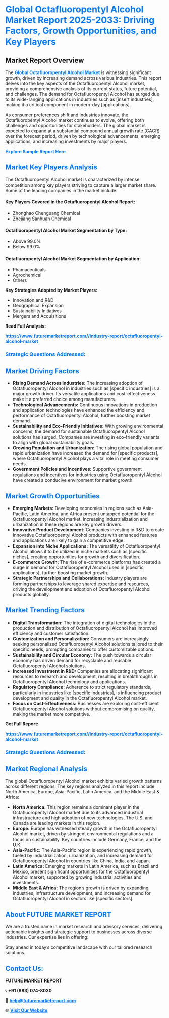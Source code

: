 <h1 style="color: #007BFF;">Global Octafluoropentyl Alcohol Market Report 2025-2033: Driving Factors, Growth Opportunities, and Key Players</h1>

<section id="overview">
<h2>Market Report Overview</h2>
<p>The <a href="https://www.futuremarketreport.com//industry-report/octafluoropentyl-alcohol-market" style="color: #007BFF; text-decoration: none;"><strong>Global Octafluoropentyl Alcohol Market</strong></a> is witnessing significant growth, driven by increasing demand across various industries. This report delves into the key aspects of the Octafluoropentyl Alcohol market, providing a comprehensive analysis of its current status, future potential, and challenges. The demand for Octafluoropentyl Alcohol has surged due to its wide-ranging applications in industries such as [insert industries], making it a critical component in modern-day [applications].</p>
<p>As consumer preferences shift and industries innovate, the Octafluoropentyl Alcohol market continues to evolve, offering both challenges and opportunities for stakeholders. The global market is expected to expand at a substantial compound annual growth rate (CAGR) over the forecast period, driven by technological advancements, emerging applications, and increasing investments by major players.</p>
</section>

<section id="overview">
<p><a href="https://www.futuremarketreport.com//request-sample/reportId=46943" style="color: #007BFF; text-decoration: none;"><strong>Explore Sample Report Here</strong></a></p>
</section>

<section id="key-players">
<h2 style="color: #007BFF;">Market Key Players Analysis</h2>
<p>The Octafluoropentyl Alcohol market is characterized by intense competition among key players striving to capture a larger market share. Some of the leading companies in the market include:</p>
<h4>Key Players Covered in the Octafluoropentyl Alcohol Report:</h4>
<ul><li>Zhonghao Chenguang Chemical</li><li>Zhejiang Sanhuan Chemical</li></ul>
<h4>Octafluoropentyl Alcohol Market Segmentation by Type:</h4>
<ul><li>Above 99.0%</li><li>Below 99.0%</li></ul>

<h4>Octafluoropentyl Alcohol Market Segmentation by Application:</h4>
<ul><li>Phamaceuticals</li><li>Agrochemical</li><li>Others</li></ul>
<p><strong>Key Strategies Adopted by Market Players:</strong></p>
<ul>
<li>Innovation and R&D</li>
<li>Geographical Expansion</li>
<li>Sustainability Initiatives</li>
<li>Mergers and Acquisitions</li>
</ul>
</section>

<section>
<p><strong>Read Full Analysis: </strong></p><a href="https://www.futuremarketreport.com//industry-report/octafluoropentyl-alcohol-market" style="color: #007BFF; text-decoration: none;"><strong>https://www.futuremarketreport.com//industry-report/octafluoropentyl-alcohol-market</strong></a>
<h3 style="color: #007BFF;">Strategic Questions Addressed:</h3>
</section>

<section id="driving-factors">
<h2 style="color: #007BFF;">Market Driving Factors</h2>
<ul>
<li><strong>Rising Demand Across Industries:</strong> The increasing adoption of Octafluoropentyl Alcohol in industries such as [specific industries] is a major growth driver. Its versatile applications and cost-effectiveness make it a preferred choice among manufacturers.</li>
<li><strong>Technological Advancements:</strong> Continuous innovations in production and application technologies have enhanced the efficiency and performance of Octafluoropentyl Alcohol, further boosting market demand.</li>
<li><strong>Sustainability and Eco-Friendly Initiatives:</strong> With growing environmental concerns, the demand for sustainable Octafluoropentyl Alcohol solutions has surged. Companies are investing in eco-friendly variants to align with global sustainability goals.</li>
<li><strong>Growing Population and Urbanization:</strong> The rising global population and rapid urbanization have increased the demand for [specific products], where Octafluoropentyl Alcohol plays a vital role in meeting consumer needs.</li>
<li><strong>Government Policies and Incentives:</strong> Supportive government regulations and incentives for industries using Octafluoropentyl Alcohol have created a conducive environment for market growth.</li>
</ul>
</section>

<section id="growth-opportunities">
<h2 style="color: #007BFF;">Market Growth Opportunities</h2>
<ul>
<li><strong>Emerging Markets:</strong> Developing economies in regions such as Asia-Pacific, Latin America, and Africa present untapped potential for the Octafluoropentyl Alcohol market. Increasing industrialization and urbanization in these regions are key growth drivers.</li>
<li><strong>Innovative Product Development:</strong> Companies investing in R&D to create innovative Octafluoropentyl Alcohol products with enhanced features and applications are likely to gain a competitive edge.</li>
<li><strong>Expansion into Niche Applications:</strong> The versatility of Octafluoropentyl Alcohol allows it to be utilized in niche markets such as [specific niches], creating opportunities for growth and diversification.</li>
<li><strong>E-commerce Growth:</strong> The rise of e-commerce platforms has created a surge in demand for Octafluoropentyl Alcohol used in [specific applications], further boosting market growth.</li>
<li><strong>Strategic Partnerships and Collaborations:</strong> Industry players are forming partnerships to leverage shared expertise and resources, driving the development and adoption of Octafluoropentyl Alcohol products globally.</li>
</ul>
</section>

<section id="trending-factors">
<h2 style="color: #007BFF;">Market Trending Factors</h2>
<ul>
<li><strong>Digital Transformation:</strong> The integration of digital technologies in the production and distribution of Octafluoropentyl Alcohol has improved efficiency and customer satisfaction.</li>
<li><strong>Customization and Personalization:</strong> Consumers are increasingly seeking personalized Octafluoropentyl Alcohol solutions tailored to their specific needs, prompting companies to offer customizable options.</li>
<li><strong>Sustainability and Circular Economy:</strong> The push towards a circular economy has driven demand for recyclable and reusable Octafluoropentyl Alcohol solutions.</li>
<li><strong>Increased Investment in R&D:</strong> Companies are allocating significant resources to research and development, resulting in breakthroughs in Octafluoropentyl Alcohol technology and applications.</li>
<li><strong>Regulatory Compliance:</strong> Adherence to strict regulatory standards, particularly in industries like [specific industries], is influencing product development and quality in the Octafluoropentyl Alcohol market.</li>
<li><strong>Focus on Cost-Effectiveness:</strong> Businesses are exploring cost-efficient Octafluoropentyl Alcohol solutions without compromising on quality, making the market more competitive.</li>
</ul>
</section>

<section>
<p><strong>Get Full Report: </strong></p><a href="https://www.futuremarketreport.com//industry-report/octafluoropentyl-alcohol-market" style="color: #007BFF; text-decoration: none;"><strong>https://www.futuremarketreport.com//industry-report/octafluoropentyl-alcohol-market</strong></a>
<h3 style="color: #007BFF;">Strategic Questions Addressed:</h3>
</section>


<section id="regional-analysis">
<h2 style="color: #007BFF;">Market Regional Analysis</h2>
<p>The global Octafluoropentyl Alcohol market exhibits varied growth patterns across different regions. The key regions analyzed in this report include North America, Europe, Asia-Pacific, Latin America, and the Middle East & Africa:</p>
<ul>
<li><strong>North America:</strong> This region remains a dominant player in the Octafluoropentyl Alcohol market due to its advanced industrial infrastructure and high adoption of new technologies. The U.S. and Canada are leading markets in this region.</li>
<li><strong>Europe:</strong> Europe has witnessed steady growth in the Octafluoropentyl Alcohol market, driven by stringent environmental regulations and a focus on sustainability. Key countries include Germany, France, and the U.K.</li>
<li><strong>Asia-Pacific:</strong> The Asia-Pacific region is experiencing rapid growth, fueled by industrialization, urbanization, and increasing demand for Octafluoropentyl Alcohol in countries like China, India, and Japan.</li>
<li><strong>Latin America:</strong> Emerging markets in Latin America, such as Brazil and Mexico, present significant opportunities for the Octafluoropentyl Alcohol market, supported by growing industrial activities and investments.</li>
<li><strong>Middle East & Africa:</strong> The region’s growth is driven by expanding industries, infrastructure development, and increasing demand for Octafluoropentyl Alcohol in sectors like [specific sectors].</li>
</ul>
</section>

<footer>
<h2 style="color: #007BFF;">About FUTURE MARKET REPORT</h2>
<p>We are a trusted name in market research and advisory services, delivering actionable insights and strategic support to businesses across diverse industries. Our expertise lies in offering:</p>

<p>Stay ahead in today’s competitive landscape with our tailored research solutions.</p>

<h2 style="color: #007BFF;">Contact Us:</h2>
<p><strong>FUTURE MARKET REPORT</strong></p>
<p>📞 <strong>+91 (883) 074-8030</strong></p>
<p>📧 <strong><a href="mailto:help@futuremarketreport.com" style="color: #007BFF;">help@futuremarketreport.com</a></strong></p>
<p>🌐 <strong><a href="https://www.futuremarketreport.com/" style="color: #007BFF;">Visit Our Website</a></strong></p>
</footer>